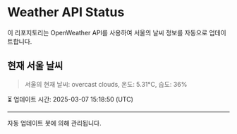 
# Weather API Status

이 리포지토리는 OpenWeather API를 사용하여 서울의 날씨 정보를 자동으로 업데이트합니다.

## 현재 서울 날씨
> 서울의 현재 날씨: overcast clouds, 온도: 5.31°C, 습도: 36%

⏳ 업데이트 시간: 2025-03-07 15:18:50 (UTC)

---
자동 업데이트 봇에 의해 관리됩니다.
